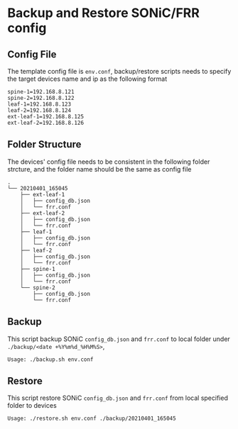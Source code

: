 # Backup and Restore SONiC/FRR config

## Config File
The template config file is `env.conf`, backup/restore scripts needs to specify the target devices name and ip as the following format
```
spine-1=192.168.8.121
spine-2=192.168.8.122
leaf-1=192.168.8.123
leaf-2=192.168.8.124
ext-leaf-1=192.168.8.125
ext-leaf-2=192.168.8.126
```

## Folder Structure
The devices' config file needs to be consistent in the following folder strcture, and the folder name should be the same as config file
```
.
└── 20210401_165045
    ├── ext-leaf-1
    │   ├── config_db.json
    │   └── frr.conf
    ├── ext-leaf-2
    │   ├── config_db.json
    │   └── frr.conf
    ├── leaf-1
    │   ├── config_db.json
    │   └── frr.conf
    ├── leaf-2
    │   ├── config_db.json
    │   └── frr.conf
    ├── spine-1
    │   ├── config_db.json
    │   └── frr.conf
    └── spine-2
        ├── config_db.json
        └── frr.conf
```

## Backup
This script backup SONiC `config_db.json` and `frr.conf` to local folder under `./backup/<date +%Y%m%d_%H%M%S>`, 

```
Usage: ./backup.sh env.conf
```

## Restore
This script restore SONiC `config_db.json` and `frr.conf` from local specified folder to devices

```
Usage: ./restore.sh env.conf ./backup/20210401_165045
```